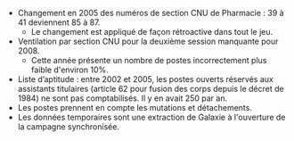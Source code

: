 
- Changement en 2005 des numéros de section CNU de Pharmacie : 39 à 41 deviennent 85 à 87.
  - Le changement est appliqué de façon rétroactive dans tout le jeu.
- Ventilation par section CNU pour la deuxième session manquante pour 2008.
  - Cette année présente un nombre de postes incorrectement plus faible d'environ 10%.
- Liste d’aptitude : entre 2002 et 2005, les postes ouverts réservés aux assistants titulaires (article 62 pour fusion des corps depuis le décret de 1984) ne sont pas comptabilisés. Il y en avait 250 par an. 
- Les postes prennent en compte les mutations et détachements. 
- Les données temporaires sont une extraction de Galaxie à l'ouverture de la campagne synchronisée.